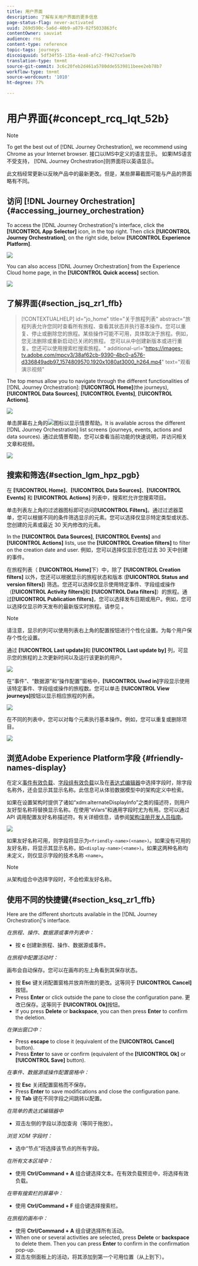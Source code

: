 ```yaml
---
title: 用户界面
description: 了解有关用户界面的更多信息
page-status-flag: never-activated
uuid: 269d590c-5a6d-40b9-a879-02f5033863fc
contentOwner: sauviat
audience: rns
content-type: reference
topic-tags: journeys
discoiquuid: 5df34f55-135a-4ea8-afc2-f9427ce5ae7b
translation-type: tm+mt
source-git-commit: 3c6c20feb2d461a5780dde5539811beee2eb78b7
workflow-type: tm+mt
source-wordcount: '1010'
ht-degree: 77%

---
```



# 用户界面{#concept_rcq_lqt_52b}

>[!NOTE]
>
>To get the best out of [!DNL Journey Orchestration], we recommend using Chrome as your Internet browser. 接口以IMS中定义的语言显示。 如果IMS语言不受支持， [!DNL Journey Orchestration]则界面将以英语显示。
>
>此文档经常更新以反映产品中的最新更改。但是，某些屏幕截图可能与产品的界面略有不同。

## 访问 [!DNL Journey Orchestration]{#accessing_journey_orchestration}

To access the [!DNL Journey Orchestration]&#39;s interface, click the **[!UICONTROL App Selector]** icon, in the top right. Then click **[!UICONTROL Journey Orchestration]**, on the right side, below **[!UICONTROL Experience Platform]**.

![](../assets/journey1.png)

You can also access [!DNL Journey Orchestration] from the Experience Cloud home page, in the **[!UICONTROL Quick access]** section.

![](../assets/journey1bis.png)

## 了解界面{#section_jsq_zr1_ffb}

>[!CONTEXTUALHELP]
>id="jo_home"
>title="关于旅程列表"
>abstract="旅程列表允许您同时查看所有旅程、查看其状态并执行基本操作。您可以重复、停止或删除您的旅程。某些操作可能不可用，具体取决于旅程。例如，您无法删除或重新启动已关闭的旅程。 您可以从中创建新版本或进行重复。您还可以使用搜索栏搜索旅程。"
>additional-url="https://images-tv.adobe.com/mpcv3/38af62cb-9390-4bc0-a576-d336849adb97_1574809570.1920x1080at3000_h264.mp4" text="观看演示视频"

The top menus allow you to navigate through the different functionalities of [!DNL Journey Orchestration]: **[!UICONTROL Home]**(the journeys),**[!UICONTROL Data Sources]**, **[!UICONTROL Events]**, **[!UICONTROL Actions]**.

![](../assets/journey2.png)

单击屏幕右上角的![](../assets/icon-context.png)图标以显示情景帮助。It is available across the different [!DNL Journey Orchestration] list screens (journeys, events, actions and data sources). 通过此情景帮助，您可以查看当前功能的快速说明，并访问相关文章和视频。

![](../assets/journey2bis.png)

## 搜索和筛选{#section_lgm_hpz_pgb}

在 **[!UICONTROL Home]**、**[!UICONTROL Data Sources]**、**[!UICONTROL Events]** 和 **[!UICONTROL Actions]** 列表中，搜索栏允许您搜索项目。

单击列表左上角的过滤器图标即可访问&#x200B;**[!UICONTROL Filters]**。通过过滤器菜单，您可以根据不同的条件筛选显示的元素。您可以选择仅显示特定类型或状态、您创建的元素或最近 30 天内修改的元素。

In the **[!UICONTROL Data Sources]**, **[!UICONTROL Events]** and **[!UICONTROL Actions]** lists, use the **[!UICONTROL Creation filters]** to filter on the creation date and user. 例如，您可以选择仅显示您在过去 30 天中创建的事件。

在旅程列表（ **[!UICONTROL Home]**&#x200B;下）中，除了 **[!UICONTROL Creation filters]** 以外，您还可以根据显示的旅程状态和版本 (**[!UICONTROL Status and version filters]**) 筛选。您还可以选择仅显示使用特定事件、字段组或操作（**[!UICONTROL Activity filters]**&#x200B;和 **[!UICONTROL Data filters]**）的旅程。通过&#x200B;**[!UICONTROL Publication filters]**，您可以选择发布日期或用户。例如，您可以选择仅显示昨天发布的最新版实时旅程。请参见 [](../building-journeys/using-the-journey-designer.md)。

>[!NOTE]
>
>请注意，显示的列可以使用列表右上角的配置按钮进行个性化设置。为每个用户保存个性化设置。

通过 **[!UICONTROL Last update]**&#x200B;和 **[!UICONTROL Last update by]** 列，可显示您的旅程的上次更新时间以及运行该更新的用户。

![](../assets/journey74.png)

在“事件”、“数据源”和“操作配置”窗格中，**[!UICONTROL Used in]**&#x200B;字段显示使用该特定事件、字段组或操作的旅程数。您可以单击 **[!UICONTROL View journeys]**&#x200B;按钮以显示相应旅程的列表。

![](../assets/journey3bis.png)

在不同的列表中，您可以对每个元素执行基本操作。例如，您可以重复或删除项目。

![](../assets/journey4.png)

## 浏览Adobe Experience Platform字段 {#friendly-names-display}

在定义[事件有效负载](../event/defining-the-payload-fields.md)、[字段组有效负载](../datasource/field-groups.md)以及在[表达式编辑器](../expression/expressionadvanced.md)中选择字段时，除字段名称外，还会显示其显示名称。此信息可从体验数据模型中的架构定义中检索。

如果在设置架构时提供了诸如“xdm:alternateDisplayInfo”之类的描述符，则用户友好型名称将替换显示名称。在使用“eVars”和通用字段时尤为有用。您可以通过 API 调用配置友好名称描述符。有关详细信息，请参阅[架构注册开发人员指南](https://docs.adobe.com/content/help/zh-Hans/experience-platform/xdm/api/getting-started.html)。

![](../assets/xdm-from-descriptors.png)

如果友好名称可用，则字段将显示为`<friendly-name>(<name>)`。如果没有可用的友好名称，将显示其显示名称，如`<display-name>(<name>)`。如果这两种名称均未定义，则仅显示字段的技术名称 `<name>`。

>[!NOTE]
>
>从架构组合中选择字段时，不会检索友好名称。

## 使用不同的快捷键{#section_ksq_zr1_ffb}

Here are the different shortcuts available in the [!DNL Journey Orchestration]&#39;s interface.

_在旅程、操作、数据源或事件列表中：_

* 按 **c** 创建新旅程、操作、数据源或事件。

_在旅程中配置活动时：_

画布会自动保存。您可以在画布的左上角看到其保存状态。

* 按 **Esc** 键关闭配置窗格并放弃所做的更改。这等同于 **[!UICONTROL Cancel]**&#x200B;按钮。
* Press **Enter** or click outside the pane to close the configuration pane. 更改已保存。这等同于 **[!UICONTROL Ok]**&#x200B;按钮。
* If you press **Delete** or **backspace**, you can then press **Enter** to confirm the deletion.

_在弹出窗口中：_

* Press **escape** to close it (equivalent of the **[!UICONTROL Cancel]** button).
* Press **Enter** to save or confirm (equivalent of the **[!UICONTROL Ok]** or **[!UICONTROL Save]** button).

_在事件、数据源或操作配置窗格中：_

* 按 **Esc** 关闭配置窗格而不保存。
* Press **Enter** to save modifications and close the configuration pane.
* 按 **Tab** 键在不同字段之间跳转以配置。

_在简单的表达式编辑器中_

* 双击左侧的字段以添加查询（等同于拖放）。

_浏览 XDM 字段时：_

* 选中“节点”将选择该节点的所有字段。

_在所有文本区域中：_

* 使用 **Ctrl/Command + A** 组合键选择文本。在有效负载预览中，将选择有效负载。

_在带有搜索栏的屏幕中：_

* 使用 **Ctrl/Command + F** 组合键选择搜索栏。

_在旅程的画布中：_

* 使用 **Ctrl/Command + A** 组合键选择所有活动。
* When one or several activities are selected, press **Delete** or **backspace** to delete them. Then you can press **Enter** to confirm in the confirmation pop-up.
* 双击左侧面板上的活动，将其添加到第一个可用位置（从上到下）。
